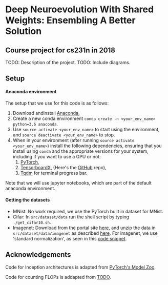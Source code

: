 # Deep Neuroevolution With Shared Weights: Ensembling A Better Solution
## Course project for cs231n in 2018

TODO: Description of the project.
TODO: Include diagrams.


## Setup

#### Anaconda environment

The setup that we use for this code is as follows:
1. Download andinstall [Anaconda](https://www.anaconda.com/download/#linux),
2. Create a new conda environment `conda create -n <your_env_name> python=3.6 anaconda`.
3. Use `source activate <your_env_name>` to start using the environment, and `source deactivate <your_env_name>` to stop.
4. When in your environment (after running `source activate <your_env_name>`) install the following dependencies, ensuring that you install using `conda` and the appropriate versions for your system, including if you want to use a GPU or not:
    1. [PyTorch](https://pytorch.org/),
    3. [TensorboardX](https://anaconda.org/conda-forge/tensorboardx), (Here's the [GitHub](https://github.com/lanpa/tensorboardX) repo),
    4. [Tqdm](https://anaconda.org/conda-forge/tqdm) for terminal progress bar.
    
Note that we will use jupyter notebooks, which are part of the default anaconda environment.

#### Getting the datasets

- MNist: No work required, we use the PyTorch built in dataset for MNist.
- Cifar: In `src/dataset/data` run the shell script by typing `./get_cifar10.sh`.
- Imagenet: Download from the portal site [here](http://www.image-net.org/challenges/LSVRC/2012/nonpub-downloads), and unzip the data in `src/dataset/data/imagenet` as described [here](https://github.com/facebook/fb.resnet.torch/blob/master/INSTALL.md#download-the-imagenet-dataset). For imagenet, we use 'standard normalization', as seen in this [code snippet](https://github.com/pytorch/examples/blob/e0d33a69bec3eb4096c265451dbb85975eb961ea/imagenet/main.py#L113-L126).


## Acknowledgements

Code for Inception architectures is adapted from [PyTorch's Model Zoo](https://github.com/Cadene/pretrained-models.pytorch). 

Code for counting FLOPs is addapted from [TODO](http://todo.com).
